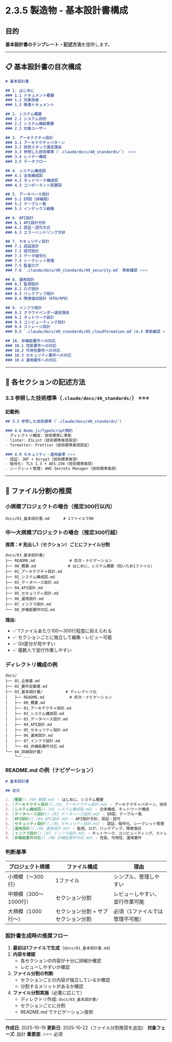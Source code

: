 # 2.3.5 製造物 - 基本設計書構成

## 目的

**基本設計書のテンプレート・記述方法**を提供します。

---

## 📋 基本設計書の目次構成

```markdown
# 基本設計書

## 1. はじめに
### 1.1 ドキュメント概要
### 1.2 対象読者
### 1.3 関連ドキュメント

## 2. システム概要
### 2.1 システム目的
### 2.2 システム機能概要
### 2.3 対象ユーザー

## 3. アーキテクチャ設計
### 3.1 アーキテクチャパターン
### 3.2 技術スタック選定理由
### 3.3 参照した技術標準（`.claude/docs/40_standards/`） ⭐⭐⭐
### 3.4 レイヤー構成
### 3.5 データフロー

## 4. システム構成図
### 4.1 全体構成図
### 4.2 ネットワーク構成図
### 4.3 コンポーネント配置図

## 5. データベース設計
### 5.1 ER図（詳細版）
### 5.2 テーブル一覧
### 5.3 インデックス戦略

## 6. API設計
### 6.1 API設計方針
### 6.2 認証・認可方式
### 6.3 エラーハンドリング方針

## 7. セキュリティ設計
### 7.1 認証設計
### 7.2 認可設計
### 7.3 データ暗号化
### 7.4 シークレット管理
### 7.5 監査ログ
### 7.6 `.claude/docs/40_standards/49_security.md` 準拠確認 ⭐⭐⭐

## 8. 運用設計
### 8.1 監視設計
### 8.2 ログ設計
### 8.3 バックアップ設計
### 8.4 障害復旧設計（RTO/RPO）

## 9. インフラ設計
### 9.1 クラウドベンダー選定理由
### 9.2 ネットワーク設計
### 9.3 コンピューティング設計
### 9.4 ストレージ設計
### 9.5 `.claude/docs/40_standards/45_cloudformation.md`/4.4 準拠確認 ⭐

## 10. 非機能要件への対応
### 10.1 性能要件への対応
### 10.2 可用性要件への対応
### 10.3 セキュリティ要件への対応
### 10.4 運用要件への対応
```

---

## 📝 各セクションの記述方法

### 3.3 参照した技術標準（`.claude/docs/40_standards/`） ⭐⭐⭐

**記載例:**
```markdown
## 3.3 参照した技術標準（`.claude/docs/40_standards/`）

### 4.6 Node.js/TypeScript規約
- ディレクトリ構成: 技術標準に準拠
- linter: ESLint（技術標準推奨設定）
- formatter: Prettier（技術標準推奨設定）

### 4.9 セキュリティ・運用基準 ⭐⭐⭐
- 認証: JWT + bcrypt（技術標準推奨）
- 暗号化: TLS 1.3 + AES-256（技術標準推奨）
- シークレット管理: AWS Secrets Manager（技術標準推奨）
```

---

## 📁 ファイル分割の推奨

### 小規模プロジェクトの場合（推定300行以内）

```
docs/03_基本設計書.md      # 1ファイルでOK
```

### 中〜大規模プロジェクトの場合（推定300行超）

**推奨：# 見出し1（セクション）ごとにファイル分割**

```
docs/03_基本設計書/
├── README.md               # 目次・ナビゲーション
├── 00_概要.md              # はじめに、システム概要（短いため1ファイル）
├── 01_アーキテクチャ設計.md
├── 02_システム構成図.md
├── 03_データベース設計.md
├── 04_API設計.md
├── 05_セキュリティ設計.md
├── 06_運用設計.md
├── 07_インフラ設計.md
└── 08_非機能要件対応.md
```

**理由:**
- ✅ 1ファイルあたり100〜300行程度に抑えられる
- ✅ セクションごとに独立して編集・レビュー可能
- ✅ Git差分が見やすい
- ✅ 複数人で並行作業しやすい

### ディレクトリ構成の例

```
docs/
├── 01_企画書.md
├── 02_要件定義書.md
├── 03_基本設計書/          # ディレクトリ化
│   ├── README.md           # 目次・ナビゲーション
│   ├── 00_概要.md
│   ├── 01_アーキテクチャ設計.md
│   ├── 02_システム構成図.md
│   ├── 03_データベース設計.md
│   ├── 04_API設計.md
│   ├── 05_セキュリティ設計.md
│   ├── 06_運用設計.md
│   ├── 07_インフラ設計.md
│   └── 08_非機能要件対応.md
└── 04_詳細設計書/
    └── ...
```

### README.md の例（ナビゲーション）

```markdown
# 基本設計書

## 目次

1. [概要](./00_概要.md) - はじめに、システム概要
2. [アーキテクチャ設計](./01_アーキテクチャ設計.md) - アーキテクチャパターン、技術スタック
3. [システム構成図](./02_システム構成図.md) - 全体構成、ネットワーク構成
4. [データベース設計](./03_データベース設計.md) - ER図、テーブル一覧
5. [API設計](./04_API設計.md) - API設計方針、認証・認可
6. [セキュリティ設計](./05_セキュリティ設計.md) - 認証、暗号化、シークレット管理
7. [運用設計](./06_運用設計.md) - 監視、ログ、バックアップ、障害復旧
8. [インフラ設計](./07_インフラ設計.md) - ネットワーク、コンピューティング、ストレージ
9. [非機能要件対応](./08_非機能要件対応.md) - 性能、可用性、運用要件
```

### 判断基準

| プロジェクト規模 | ファイル構成 | 理由 |
|------------|----------|------|
| 小規模（〜300行） | 1ファイル | シンプル、管理しやすい |
| 中規模（300〜1000行） | セクション分割 | レビューしやすい、並行作業可能 |
| 大規模（1000行〜） | セクション分割 + サブセクション分割 | 必須（1ファイルでは管理不可能） |

### 設計書生成時の推奨フロー

1. **最初は1ファイルで生成**（`docs/03_基本設計書.md`）
2. **内容を確認**
   - 各セクションの内容が十分に詳細か確認
   - レビューしやすいか確認
3. **ファイル分割の判断**
   - セクションごとの内容が独立しているか確認
   - 分割するメリットがあるか確認
4. **ファイル分割実施**（必要に応じて）
   - ディレクトリ作成: `docs/03_基本設計書/`
   - セクションごとに分割
   - README.md でナビゲーション提供

---

**作成日**: 2025-10-19
**更新日**: 2025-10-22（ファイル分割推奨を追加）
**対象フェーズ**: 設計
**重要度**: ⭐⭐⭐ 必須
